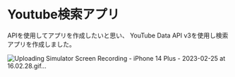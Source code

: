 # Youtube検索アプリ
APIを使用してアプリを作成したいと思い、
YouTube Data API v3を使用し検索アプリを作成しました。

![Uploading Simulator Screen Recording - iPhone 14 Plus - 2023-02-25 at 16.02.28.gif…]()
